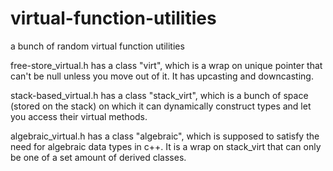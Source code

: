 # virtual-function-utilities
a bunch of random virtual function utilities

free-store_virtual.h has a class "virt", which is a wrap on unique pointer that can't be null unless you move out of it. It has upcasting and downcasting.

stack-based_virtual.h has a class "stack_virt", which is a bunch of space (stored on the stack) on which it can dynamically construct types and let you access their virtual methods.

algebraic_virtual.h has a class "algebraic", which is supposed to satisfy the need for algebraic data types in c++. It is a wrap on stack_virt that can only be one of a set amount of derived classes.
